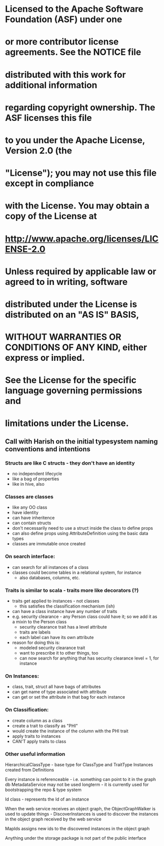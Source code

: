 # Licensed to the Apache Software Foundation (ASF) under one
# or more contributor license agreements.  See the NOTICE file
# distributed with this work for additional information
# regarding copyright ownership.  The ASF licenses this file
# to you under the Apache License, Version 2.0 (the
# "License"); you may not use this file except in compliance
# with the License.  You may obtain a copy of the License at
#
#     http://www.apache.org/licenses/LICENSE-2.0
#
# Unless required by applicable law or agreed to in writing, software
# distributed under the License is distributed on an "AS IS" BASIS,
# WITHOUT WARRANTIES OR CONDITIONS OF ANY KIND, either express or implied.
# See the License for the specific language governing permissions and
# limitations under the License.

## Call with Harish on the initial typesystem naming conventions and intentions

### Structs are like C structs - they don't have an identity
- no independent lifecycle
- like a bag of properties
- like in hive, also

### Classes are classes
- like any OO class
- have identity
- can have inheritence
- can contain structs
- don't necessarily need to use a struct inside the class to define props
- can also define props using AttributeDefinition using the basic data types
- classes are immutable once created

### On search interface:
- can search for all instances of a class
- classes could become tables in a relational system, for instance
	- also databases, columns, etc.

### Traits is similar to scala - traits more like decorators (?)
- traits get applied to instances - not classes
	- this satisfies the classification mechanism (ish)
- can have a class instance have any number of traits
- e.g. security clearance - any Person class could have it; so we add it as a mixin to the Person class
	- security clearance trait has a level attribute
	- traits are labels
	- each label can have its own attribute
- reason for doing this is:
	- modeled security clearance trait
	- want to prescribe it to other things, too
	- can now search for anything that has security clearance level = 1, for instance

### On Instances:
- class, trait, struct all have bags of attributes
- can get name of type associated with attribute
- can get or set the attribute in that bag for each instance

### On Classification:
- create column as a class
- create a trait to classify as "PHI"
- would create the instance of the column with the PHI trait
- apply traits to instances
- CAN'T apply traits to class

### Other useful information

HierarchicalClassType - base type for ClassType and TraitType
Instances created from Definitions

Every instance is referenceable - i.e. something can point to it in the graph db
MetadataService may not be used longterm - it is currently used for bootstrapping the repo & type system

Id class - represents the Id of an instance

When the web service receives an object graph, the ObjectGraphWalker is used to update things
	- DiscoverInstances is used to discover the instances in the object graph received by the web service
	
MapIds assigns new ids to the discovered instances in the object graph

Anything under the storage package is not part of the public interface